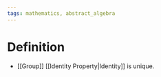 ```yaml
---
tags: mathematics, abstract_algebra
---
```


# Definition

- [[Group]] [[Identity Property|Identity]] is unique.